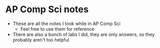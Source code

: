 # AP Comp Sci notes
- These are all the notes I took while in AP Comp Sci
	- Feel free to use them for reference
- There are also a bunch of labs I did, they are only answers, so they probably aren't too helpful